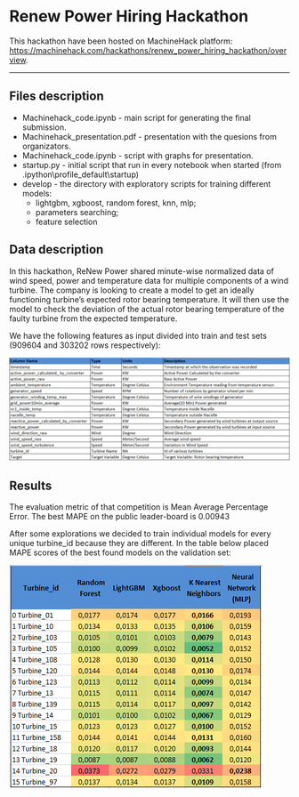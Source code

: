 # Renew Power Hiring Hackathon
This hackathon have been hosted on MachineHack platform: https://machinehack.com/hackathons/renew_power_hiring_hackathon/overview.

---

## Files description

- Machinehack_code.ipynb - main script for generating the final submission. 
- Machinehack_presentation.pdf - presentation with the quesions from organizators.
- Machinehack_code.ipynb - script with graphs for presentation.
- startup.py - initial script that run in every notebook when started (from \.ipython\profile_default\startup)
- develop - the directory with exploratory scripts for training different models:
    - lightgbm, xgboost, random forest, knn, mlp;
    - parameters searching; 
    - feature selection

## Data description
In this hackathon, ReNew Power shared minute-wise normalized data of wind speed, power and temperature data for multiple components of a wind turbine. The company is looking to create a model to get an ideally functioning turbine’s expected rotor bearing temperature. It will then use the model to check the deviation of the actual rotor bearing temperature of the faulty turbine from the expected temperature. 

We have the following features as input divided into train and test sets (909604 and 303202 rows respectively):

![Alt text](https://github.com/abessalov/Renew_Power_Hiring_Hackathon/blob/master/img/data.PNG?raw=true "data")

## Results
The evaluation metric of that competition is Mean Average Percentage Error. The best MAPE on the public leader-board is 0.00943

After some explorations we decided to train individual models for every unique turbine_id because they are different. In the table below placed MAPE scores of the best found models on the validation set:

![Alt text](https://github.com/abessalov/Renew_Power_Hiring_Hackathon/blob/master/img/results.PNG?raw=true "results")

